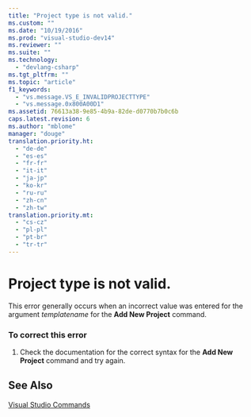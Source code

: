```yaml
---
title: "Project type is not valid."
ms.custom: ""
ms.date: "10/19/2016"
ms.prod: "visual-studio-dev14"
ms.reviewer: ""
ms.suite: ""
ms.technology: 
  - "devlang-csharp"
ms.tgt_pltfrm: ""
ms.topic: "article"
f1_keywords: 
  - "vs.message.VS_E_INVALIDPROJECTTYPE"
  - "vs.message.0x800A00D1"
ms.assetid: 76613a38-9e85-4b9a-82de-d0770b7b0c6b
caps.latest.revision: 6
ms.author: "mblome"
manager: "douge"
translation.priority.ht: 
  - "de-de"
  - "es-es"
  - "fr-fr"
  - "it-it"
  - "ja-jp"
  - "ko-kr"
  - "ru-ru"
  - "zh-cn"
  - "zh-tw"
translation.priority.mt: 
  - "cs-cz"
  - "pl-pl"
  - "pt-br"
  - "tr-tr"
---
```

# Project type is not valid.
This error generally occurs when an incorrect value was entered for the argument *templatename* for the **Add New Project** command.  
  
### To correct this error  
  
1.  Check the documentation for the correct syntax for the **Add New Project** command and try again.  
  
## See Also  
 [Visual Studio Commands](../reference/visual-studio-commands.md)